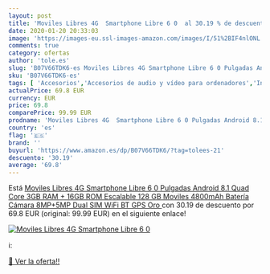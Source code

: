 ```yaml
---
layout: post
title: 'Moviles Libres 4G  Smartphone Libre 6 0  al 30.19 % de descuento'
date: 2020-01-20 20:33:03
image: 'https://images-eu.ssl-images-amazon.com/images/I/51%2BIF4nlONL._SL400_.jpg'
comments: true
category: ofertas
author: 'tole.es'
slug: 'B07V66TDK6-es Moviles Libres 4G Smartphone Libre 6 0 Pulgadas Android...'
sku: 'B07V66TDK6-es'
tags: [ 'Accesorios','Accesorios de audio y vídeo para ordenadores','Informática','Webcams y telefonía VoIP','android', ]
actualPrice: 69.8 EUR
currency: EUR
price: 69.8
comparePrice: 99.99 EUR
prodname: 'Moviles Libres 4G  Smartphone Libre 6 0 Pulgadas Android 8.1 Quad Core 3GB RAM + 16GB ROM  Escalable 128 GB  Moviles 4800mAh Batería Cámara 8MP+5MP Dual SIM WiFi BT GPS  Oro '
country: 'es'
flag: '🇪🇸'
brand: ''
buyurl: 'https://www.amazon.es/dp/B07V66TDK6/?tag=tolees-21'
descuento: '30.19'
average: '69.8'
---
```


Está [Moviles Libres 4G  Smartphone Libre 6 0 Pulgadas Android 8.1 Quad Core 3GB RAM + 16GB ROM  Escalable 128 GB  Moviles 4800mAh Batería Cámara 8MP+5MP Dual SIM WiFi BT GPS  Oro ](https://www.amazon.es/dp/B07V66TDK6/?tag=tolees-21) con 30.19 de descuento por 69.8 EUR (original: 99.99 EUR) en el siguiente enlace!

[![Moviles Libres 4G  Smartphone Libre 6 0 ](https://images-eu.ssl-images-amazon.com/images/I/51%2BIF4nlONL._SL400_.jpg)](https://www.amazon.es/dp/B07V66TDK6/?tag=tolees-21)

ℹ️:


[🛒 Ver la oferta!!](https://www.amazon.es/dp/B07V66TDK6/?tag=tolees-21)
